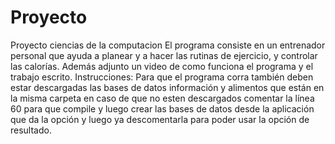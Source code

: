 # Proyecto
Proyecto ciencias de la computacion
El programa consiste en un entrenador personal que ayuda a planear y a hacer las rutinas de ejercicio, y controlar las calorías. Además adjunto un video de como funciona el programa y el trabajo escrito. Instrucciones: Para que el programa corra también deben estar descargadas las bases de datos información y alimentos que están en la misma carpeta en caso de que no esten descargados comentar la línea 60 para que compile y luego crear las bases de datos desde la aplicación que da la opción y luego ya descomentarla para poder usar la opción de resultado. 
